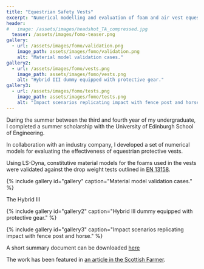 ```yaml
---
title: "Equestrian Safety Vests"
excerpt: "Numerical modelling and evaluation of foam and air vest equestrian body protectors."
header:
#   image: /assets/images/headshot_TA_compressed.jpg
  teaser: /assets/images/fomo-teaser.png
gallery:
  - url: /assets/images/fomo/validation.png
    image_path: assets/images/fomo/validation.png
    alt: "Material model validation cases."
gallery2:
  - url: /assets/images/fomo/vests.png
    image_path: assets/images/fomo/vests.png
    alt: "Hybrid III dummy equipped with protective gear."
gallery3:
  - url: /assets/images/fomo/tests.png
    image_path: assets/images/fomo/tests.png
    alt: "Impact scenarios replicating impact with fence post and horse."
---
```


During the summer between the third and fourth year of my undergraduate, I completed a summer scholarship with the University of Edinburgh School of Engineering. 

In collaboration with an industry company, I developed a set of numerical models for evaluating the effectiveness of equestrian protective vests.

Using LS-Dyna, constitutive material models for the foams used in the vests were validated against the drop weight tests outlined in [EN 13158](https://www.satra.com/ppe/EN13158.php).

{% include gallery id="gallery" caption="Material model validation cases." %}

The Hybrid III 

{% include gallery id="gallery2" caption="Hybrid III dummy equipped with protective gear." %}

{% include gallery id="gallery3" caption="Impact scenarios replicating impact with fence post and horse." %}


A short summary document can be downloaded [here]((https://thomasaston.github.io/assets/images/fomo/fomo-report.pdf))

The work has been featured in [an article in the Scottish Farmer](https://www.thescottishfarmer.co.uk/equine/19028450.scottish-company-takes-hi-tech-approach-rider-protection/).